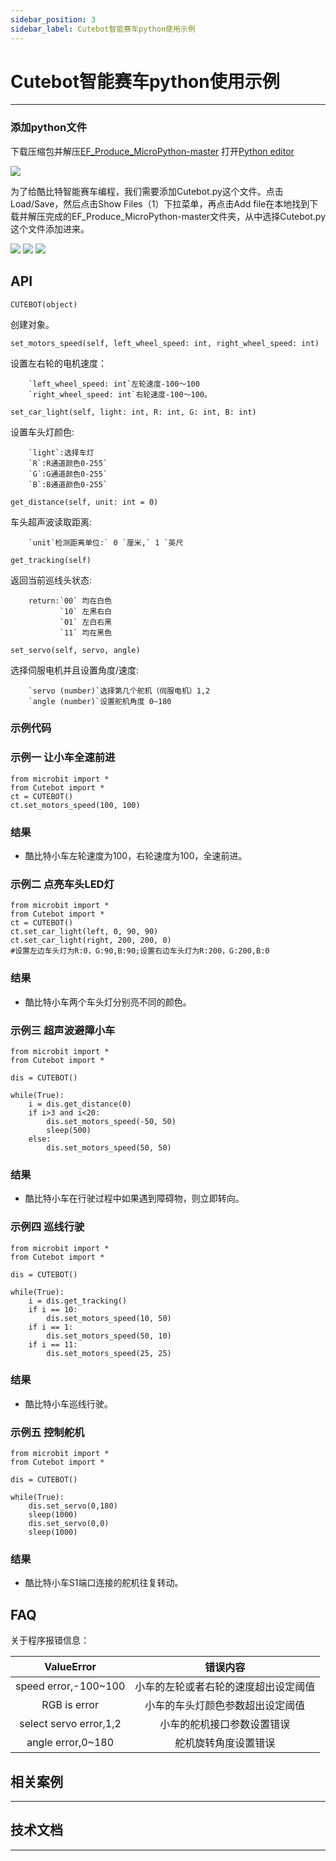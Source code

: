 ```yaml
---
sidebar_position: 3
sidebar_label: Cutebot智能赛车python使用示例
---
```


# Cutebot智能赛车python使用示例



---


### 添加python文件
下载压缩包并解压[EF_Produce_MicroPython-master](https://github.com/elecfreaks/EF_Produce_MicroPython/archive/refs/heads/master.zip)
打开[Python editor](https://python.microbit.org/v/2.0)

![](https://wiki-media-ef.oss-cn-hongkong.aliyuncs.com/docs/microbit/microbit-smart-car/microbit-smart-cutebot/images/cutebot-py-01.png)

为了给酷比特智能赛车编程，我们需要添加Cutebot.py这个文件。点击Load/Save，然后点击Show Files（1）下拉菜单，再点击Add file在本地找到下载并解压完成的EF_Produce_MicroPython-master文件夹，从中选择Cutebot.py这个文件添加进来。

![](https://wiki-media-ef.oss-cn-hongkong.aliyuncs.com/docs/microbit/microbit-smart-car/microbit-smart-cutebot/images/cutebot-py-02.png)
![](https://wiki-media-ef.oss-cn-hongkong.aliyuncs.com/docs/microbit/microbit-smart-car/microbit-smart-cutebot/images/cutebot-py-03.png)
![](https://wiki-media-ef.oss-cn-hongkong.aliyuncs.com/docs/microbit/microbit-smart-car/microbit-smart-cutebot/images/cutebot-py-04.png)

## API

`CUTEBOT(object)`

创建对象。

`set_motors_speed(self, left_wheel_speed: int, right_wheel_speed: int)`

设置左右轮的电机速度：

        `left_wheel_speed: int`左轮速度-100～100
        `right_wheel_speed: int`右轮速度-100～100。

`set_car_light(self, light: int, R: int, G: int, B: int)`

设置车头灯颜色:

        `light`:选择车灯
        `R`:R通道颜色0-255`
        `G`:G通道颜色0-255`
        `B`:B通道颜色0-255`



`get_distance(self, unit: int = 0)`

车头超声波读取距离:

        `unit`检测距离单位:` 0 `厘米,` 1 `英尺



`get_tracking(self)`

返回当前巡线头状态:

        return:`00` 均在白色
               `10` 左黑右白
               `01` 左白右黑
               `11` 均在黑色


`set_servo(self, servo, angle)`

选择伺服电机并且设置角度/速度:

        `servo (number)`选择第几个舵机（伺服电机）1,2
        `angle (number)`设置舵机角度 0~180


### 示例代码
### 示例一     让小车全速前进
```
from microbit import *
from Cutebot import *
ct = CUTEBOT()
ct.set_motors_speed(100, 100)

```
### 结果
- 酷比特小车左轮速度为100，右轮速度为100，全速前进。


### 示例二    点亮车头LED灯
```
from microbit import *
from Cutebot import *
ct = CUTEBOT()
ct.set_car_light(left, 0, 90, 90)
ct.set_car_light(right, 200, 200, 0)
#设置左边车头灯为R:0，G:90,B:90;设置右边车头灯为R:200，G:200,B:0
```
### 结果
- 酷比特小车两个车头灯分别亮不同的颜色。

### 示例三    超声波避障小车
```
from microbit import *
from Cutebot import *

dis = CUTEBOT()

while(True):
    i = dis.get_distance(0)
    if i>3 and i<20:
        dis.set_motors_speed(-50, 50)
        sleep(500)
    else:
        dis.set_motors_speed(50, 50)
```
### 结果
- 酷比特小车在行驶过程中如果遇到障碍物，则立即转向。

### 示例四    巡线行驶
```
from microbit import *
from Cutebot import *

dis = CUTEBOT()

while(True):
    i = dis.get_tracking()
    if i == 10:
        dis.set_motors_speed(10, 50)
    if i == 1:
        dis.set_motors_speed(50, 10)
    if i == 11:
        dis.set_motors_speed(25, 25)
```
### 结果
- 酷比特小车巡线行驶。

### 示例五    控制舵机
```
from microbit import *
from Cutebot import *

dis = CUTEBOT()

while(True):
    dis.set_servo(0,180)
    sleep(1000)
    dis.set_servo(0,0)
    sleep(1000)
```
### 结果
- 酷比特小车S1端口连接的舵机往复转动。


## FAQ

关于程序报错信息：

 |ValueError|错误内容|
 |:---:|:---:|
 |speed error,-100~100|小车的左轮或者右轮的速度超出设定阈值|
 |RGB is error|小车的车头灯颜色参数超出设定阈值|
 |select servo error,1,2|小车的舵机接口参数设置错误|
 |angle error,0~180|舵机旋转角度设置错误|


## 相关案例
---

## 技术文档
---

